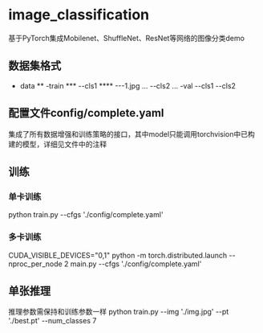 # image_classification
基于PyTorch集成Mobilenet、ShuffleNet、ResNet等网络的图像分类demo

## 数据集格式
* data
   ** -train
    *** --cls1
   **** ---1.jpg
      ...
    --cls2
    ...
   -val
    --cls1
    --cls2

## 配置文件config/complete.yaml
集成了所有数据增强和训练策略的接口，其中model只能调用torchvision中已构建的模型，详细见文件中的注释

## 训练
### 单卡训练
python train.py --cfgs './config/complete.yaml' 
### 多卡训练
CUDA_VISIBLE_DEVICES="0,1" python -m torch.distributed.launch --nproc_per_node 2 main.py --cfgs './config/complete.yaml'

## 单张推理
推理参数需保持和训练参数一样
python train.py --img './img.jpg' --pt './best.pt' --num_classes 7
